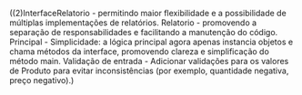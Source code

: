 
((2)InterfaceRelatorio - permitindo maior flexibilidade e a possibilidade de múltiplas implementações de relatórios.
Relatorio - promovendo a separação de responsabilidades e facilitando a manutenção do código.
Principal - Simplicidade: a lógica principal agora apenas instancia objetos e chama métodos da interface, promovendo clareza e simplificação do método main.
Validação de entrada - Adicionar validações para os valores de Produto para evitar inconsistências (por exemplo, quantidade negativa, preço negativo).)
